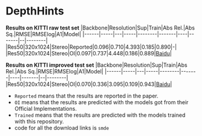 # DepthHints
**Results on KITTI raw test set**
|Backbone|Resolution|Sup|Train|Abs Rel.|Abs Sq.|RMSE|RMSElog|A1|Model|
|------|-----|---|-----|--------|-------|----|-------|--|--------|
|Res50|320x1024|Stereo|Reported|0.096|0.710|4.393|0.185|0.890|-|
|Res50|320x1024|Stereo|OI|0.097|0.737|4.448|0.186|0.889|[Baidu](https://pan.baidu.com/s/1OPesveOI0us8rVEwal-pGg)|

**Results on KITTI improved test set**
|Backbone|Resolution|Sup|Train|Abs Rel.|Abs Sq.|RMSE|RMSElog|A1|Model|
|------|-----|---|-----|--------|-------|----|-------|--|--------|
|Res50|320x1024|Stereo|OI|0.070|0.336|3.095|0.109|0.943|[Baidu](https://pan.baidu.com/s/1OPesveOI0us8rVEwal-pGg)|

* `Reported` means that the results are reported in the paper.
* `OI` means that the results are predicted with the models got from their Official Implementations.
* `Trained` means that the results are predicted with the models trained with this repository.
* code for all the download links is `smde`